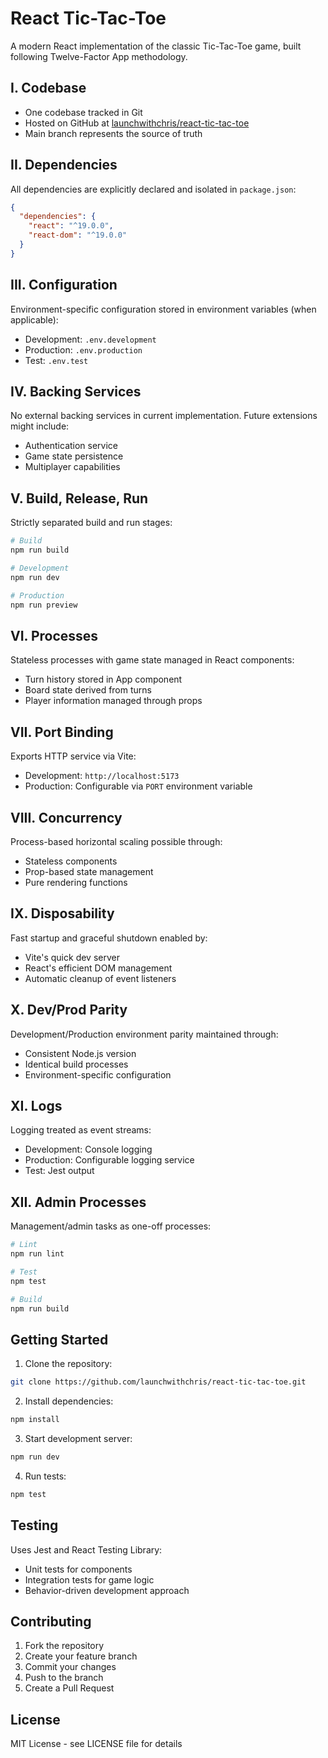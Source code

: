 # React Tic-Tac-Toe

A modern React implementation of the classic Tic-Tac-Toe game, built following Twelve-Factor App methodology.

## I. Codebase

- One codebase tracked in Git
- Hosted on GitHub at [launchwithchris/react-tic-tac-toe](https://github.com/launchwithchris/react-tic-tac-toe)
- Main branch represents the source of truth

## II. Dependencies

All dependencies are explicitly declared and isolated in `package.json`:

```json
{
  "dependencies": {
    "react": "^19.0.0",
    "react-dom": "^19.0.0"
  }
}
```

## III. Configuration

Environment-specific configuration stored in environment variables (when applicable):

- Development: `.env.development`
- Production: `.env.production`
- Test: `.env.test`

## IV. Backing Services

No external backing services in current implementation. Future extensions might include:

- Authentication service
- Game state persistence
- Multiplayer capabilities

## V. Build, Release, Run

Strictly separated build and run stages:

```bash
# Build
npm run build

# Development
npm run dev

# Production
npm run preview
```

## VI. Processes

Stateless processes with game state managed in React components:

- Turn history stored in App component
- Board state derived from turns
- Player information managed through props

## VII. Port Binding

Exports HTTP service via Vite:

- Development: `http://localhost:5173`
- Production: Configurable via `PORT` environment variable

## VIII. Concurrency

Process-based horizontal scaling possible through:

- Stateless components
- Prop-based state management
- Pure rendering functions

## IX. Disposability

Fast startup and graceful shutdown enabled by:

- Vite's quick dev server
- React's efficient DOM management
- Automatic cleanup of event listeners

## X. Dev/Prod Parity

Development/Production environment parity maintained through:

- Consistent Node.js version
- Identical build processes
- Environment-specific configuration

## XI. Logs

Logging treated as event streams:

- Development: Console logging
- Production: Configurable logging service
- Test: Jest output

## XII. Admin Processes

Management/admin tasks as one-off processes:

```bash
# Lint
npm run lint

# Test
npm test

# Build
npm run build
```

## Getting Started

1. Clone the repository:

```bash
git clone https://github.com/launchwithchris/react-tic-tac-toe.git
```

2. Install dependencies:

```bash
npm install
```

3. Start development server:

```bash
npm run dev
```

4. Run tests:

```bash
npm test
```

## Testing

Uses Jest and React Testing Library:

- Unit tests for components
- Integration tests for game logic
- Behavior-driven development approach

## Contributing

1. Fork the repository
2. Create your feature branch
3. Commit your changes
4. Push to the branch
5. Create a Pull Request

## License

MIT License - see LICENSE file for details
